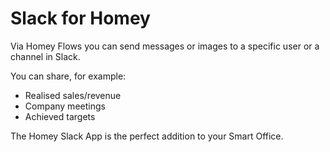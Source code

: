 # Slack for Homey

Via Homey Flows you can send messages or images to a specific user or a channel in Slack.

You can share, for example:
* Realised sales/revenue
* Company meetings
* Achieved targets

The Homey Slack App is the perfect addition to your Smart Office.
